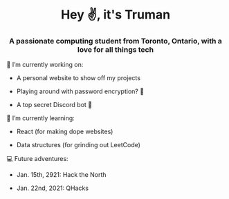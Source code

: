 <h1 align="center">Hey ✌️, it's Truman</h1>
<h3 align="center">A passionate computing student from Toronto, Ontario, with a love for all things tech</h3>

🔭 I’m currently working on:

- A personal website to show off my projects
  
- Playing around with password encryption? 🔑

- A top secret Discord bot 🤫

🌱 I’m currently learning:

- React (for making dope websites)
  
- Data structures (for grinding out LeetCode)
  
💻 Future adventures:

- Jan. 15th, 2921: Hack the North
  
- Jan. 22nd, 2021: QHacks
